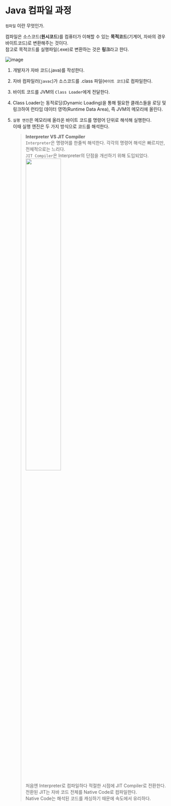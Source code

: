 # Java 컴파일 과정

`컴파일` 이란 무엇인가. <br>

컴파일은 소스코드(**원시코드**)를 컴퓨터가 이해할 수 있는 **목적코드**(기계어, 자바의 경우 바이트코드)로 변환해주는 것이다. <br>
참고로 목적코드를 실행파일(.exe)로 변환하는 것은 **링크**라고 한다. <br>

![image](https://github.com/dlrkdus/CS_STUDY/assets/99721126/68fffe13-0d6d-4a75-ae58-d46384cdac4b)

1. 개발자가 자바 코드(.java)를 작성한다.
2. 자바 컴파일러(`javac`)가 소스코드를 .class 파일(`바이트 코드`)로 컴파일한다.
3. 바이트 코드를 JVM의 `Class Loader`에게 전달한다.
4. Class Loader는 동적로딩(Dynamic Loading)을 통해 필요한 클래스들을 로딩 및 링크하여 런타임 데이터 영역(Runtime Data Area), 즉 JVM의 메모리에 올린다.
5. `실행 엔진`은 메모리에 올라온 바이트 코드를 명령어 단위로 해석해 실행한다. <br>이때 실행 엔진은 두 가지 방식으로 코드를 해석한다. <br>

   > **Interpreter VS JIT Compiler** <br>
   > `Interpreter`은 명령어를 한줄씩 해석한다. 각각의 명령어 해석은 빠르지만, 전체적으로는 느리다.<br>
   > `JIT Compiler`은 Interpreter의 단점을 개선하기 위해 도입되었다. <br>
   > <img src="https://github.com/dlrkdus/CS_STUDY/assets/99721126/58e76c8d-086f-44e1-99a3-81180417e290" width="50%"> <br>
   > 처음엔 Interpreter로 컴파일하다 적절한 시점에 JIT Compiler로 전환한다. <br>
   > 전환된 JIT는 자바 코드 전체를 Native Code로 컴파일한다.<br> Native Code는 해석된 코드를 캐싱하기 때문에 속도에서 유리하다. <br>
   

